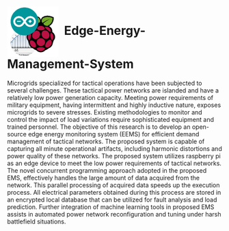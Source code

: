 # <img src="https://github.com/SyedWaliAbbas/Edge-Energy-Management-System/blob/main/EEMS%20logo.JPG" width="120" valign="middle" alt="Scapy" />&nbsp; Edge-Energy-Management-System 

Microgrids  specialized for tactical operations have been subjected to several challenges. These tactical power networks are islanded and have a relatively low power generation capacity. Meeting power requirements of military equipment, having intermittent and highly inductive nature, exposes microgrids to severe stresses. Existing methodologies to monitor and control the impact of load variations require sophisticated equipment and trained personnel. The objective of this research is to develop an open-source edge energy monitoring system (EEMS) for efficient demand management of tactical networks. The proposed system is capable of capturing all minute operational artifacts, including harmonic distortions and power quality of these networks. The proposed system utilizes raspberry pi as an edge device to meet the low power requirements of tactical networks. The novel concurrent programming approach adopted in the proposed EMS, effectively handles the large amount of data acquired from the network. This parallel processing of acquired data speeds up the execution process. All electrical parameters obtained during this process are stored in an encrypted local database that can be utilized for fault analysis and load prediction. Further integration of machine learning tools in proposed EMS assists in automated power network reconfiguration and tuning under harsh battlefield situations.
